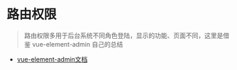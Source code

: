 # 路由权限

> 路由权限多用于后台系统不同角色登陆，显示的功能、页面不同，这里是借鉴 vue-element-admin 自己的总结

* [vue-element-admin文档](https://panjiachen.github.io/vue-element-admin-site/zh/)